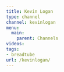 ```yaml
---
title: Kevin Logan
type: channel
channel: kevinlogan
menu:
  main:
    parent: Channels
videos:
tags:
- breadtube
url: /kevinlogan/
---
```

